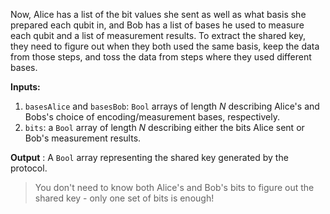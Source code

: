 Now, Alice has a list of the bit values she sent as well as what basis she prepared each qubit in, and Bob has a list of bases he used to measure each qubit and a list of measurement results. To extract the shared key, they need to figure out when they both used the same basis, keep the data from those steps, and toss the data from steps where they used different bases.

**Inputs:**

1. `basesAlice` and `basesBob`: `Bool` arrays of length $N$ describing Alice's and Bobs's choice of encoding/measurement bases, respectively.
2. `bits`: a `Bool` array of length $N$ describing either the bits Alice sent or Bob's measurement results.

**Output** : A `Bool` array representing the shared key generated by the protocol.

> You don't need to know both Alice's and Bob's bits to figure out the shared key - only one set of bits is enough!
